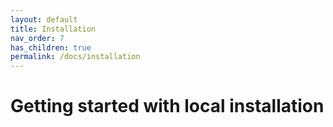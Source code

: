 ```yaml
---
layout: default
title: Installation
nav_order: 7
has_children: true
permalink: /docs/installation
---
```


# Getting started with  local installation

